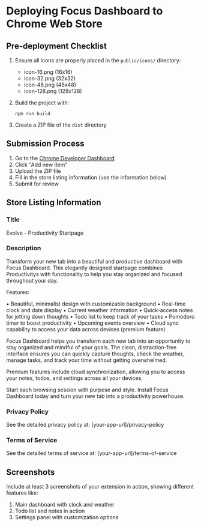 
# Deploying Focus Dashboard to Chrome Web Store

## Pre-deployment Checklist

1. Ensure all icons are properly placed in the `public/icons/` directory:
   - icon-16.png (16x16)
   - icon-32.png (32x32)
   - icon-48.png (48x48)
   - icon-128.png (128x128)

2. Build the project with:
   ```
   npm run build
   ```

3. Create a ZIP file of the `dist` directory

## Submission Process

1. Go to the [Chrome Developer Dashboard](https://chrome.google.com/webstore/devconsole/)
2. Click "Add new item"
3. Upload the ZIP file
4. Fill in the store listing information (use the information below)
5. Submit for review

## Store Listing Information

### Title
Evolve - Productivity Startpage

### Description
Transform your new tab into a beautiful and productive dashboard with Focus Dashboard. This elegantly designed startpage combines Productivitys with functionality to help you stay organized and focused throughout your day.

Features:

• Beautiful, minimalist design with customizable background
• Real-time clock and date display
• Current weather information
• Quick-access notes for jotting down thoughts
• Todo list to keep track of your tasks
• Pomodoro timer to boost productivity
• Upcoming events overview
• Cloud sync capability to access your data across devices (premium feature)

Focus Dashboard helps you transform each new tab into an opportunity to stay organized and mindful of your goals. The clean, distraction-free interface ensures you can quickly capture thoughts, check the weather, manage tasks, and track your time without getting overwhelmed.

Premium features include cloud synchronization, allowing you to access your notes, todos, and settings across all your devices.

Start each browsing session with purpose and style. Install Focus Dashboard today and turn your new tab into a productivity powerhouse.

### Privacy Policy
See the detailed privacy policy at: [your-app-url]/privacy-policy

### Terms of Service
See the detailed terms of service at: [your-app-url]/terms-of-service

## Screenshots
Include at least 3 screenshots of your extension in action, showing different features like:
1. Main dashboard with clock and weather
2. Todo list and notes in action
3. Settings panel with customization options
